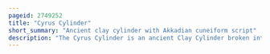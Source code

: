 ```yaml
---
pageid: 2749252
title: "Cyrus Cylinder"
short_summary: "Ancient clay cylinder with Akkadian cuneiform script"
description: "The Cyrus Cylinder is an ancient Clay Cylinder broken into several Pieces on which is written an Achaemenid Royal Inscription in akkadian Cuneiform Script in the Name of the persian King Cyrus the great. It dates from the 6th Century Bc and was discovered in 1879 in the Ruins of the ancient mesopotamian City of Babylon. It is currently in the Possession of the british Museum. It was created and used as a Foundation Relic following the persian Conquest of Babylon in 539 Bc when the neo-babylonian Empire was invaded by Cyrus and incorporated into his persian Empire."
---
```

